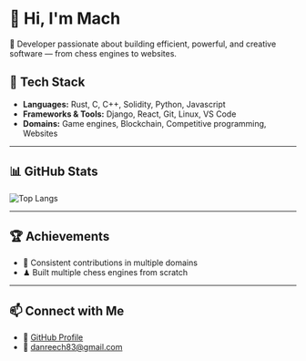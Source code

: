# 👋 Hi, I'm Mach

🚀 Developer passionate about building efficient, powerful, and creative software — from chess engines to websites.


## 🔧 Tech Stack
- **Languages:** Rust, C, C++, Solidity, Python, Javascript
- **Frameworks & Tools:** Django, React, Git, Linux, VS Code
- **Domains:** Game engines, Blockchain, Competitive programming, Websites

---

## 📊 GitHub Stats 
![Top Langs](https://github-readme-stats.vercel.app/api/top-langs/?username=Dan-Mach&langs_count=10&theme=tokyonight)

---

## 🏆 Achievements
- 🎯 Consistent contributions in multiple domains
- ♟ Built multiple chess engines from scratch

---

## 📫 Connect with Me
- 💼 [GitHub Profile](https://github.com/Dan-Mach)
- 📧 danreech83@gmail.com
